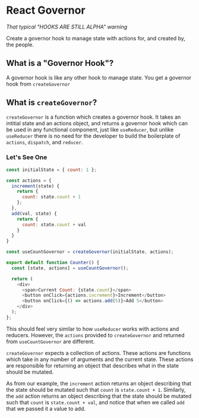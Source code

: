 # React Governor

_That typical "HOOKS ARE STILL ALPHA" warning_

Create a governor hook to manage state with actions for, and created by, the people.

## What is a "Governor Hook"?

A governor hook is like any other hook to manage state. You get a governor hook from `createGovernor`

## What is `createGovernor`?

`createGovernor` is a function which creates a governor hook. It takes an intitial
state and an actions object, and returns a governor hook which can be used in
any functional component, just like `useReducer`, but unlike `useReducer` there
is no need for the developer to build the boilerplate of `actions`, `dispatch`,
and `reducer`.

### Let's See One

```JavaScript
const initialState = { count: 1 };

const actions = {
  increment(state) {
    return {
      count: state.count + 1
    };
  },
  add(val, state) {
    return {
      count: state.count + val
    }
  }
}

const useCountGovernor = createGovernor(initialState, actions);

export default function Counter() {
  const [state, actions] = useCountGovernor();

  return (
    <div>
      <span>Current Count: {state.count}</span>
      <button onClick={actions.increment}>Increment</button>
      <button onClick={() => actions.add(5)}>Add 5</button>
    </div>
  );
};
```

This should feel very similar to how `useReducer` works with actions and 
reducers. However, the `actions` provided to `createGovernor` and returned from
`useCountGovernor` are different.

`createGovernor` expects a collection of actions. These actions are functions
which take in any number of arguments and the current state. These actions are
responsible for returning an object that describes what in the state should be
mutated.

As from our example, the `increment` action returns an object describing that
the state should be mutated such that `count` is `state.count + 1`. Similarly,
the `add` action returns an object describing that the state should be mutated
such that `count` is `state.count + val`, and notice that when we called `add`
that we passed it a value to add.
